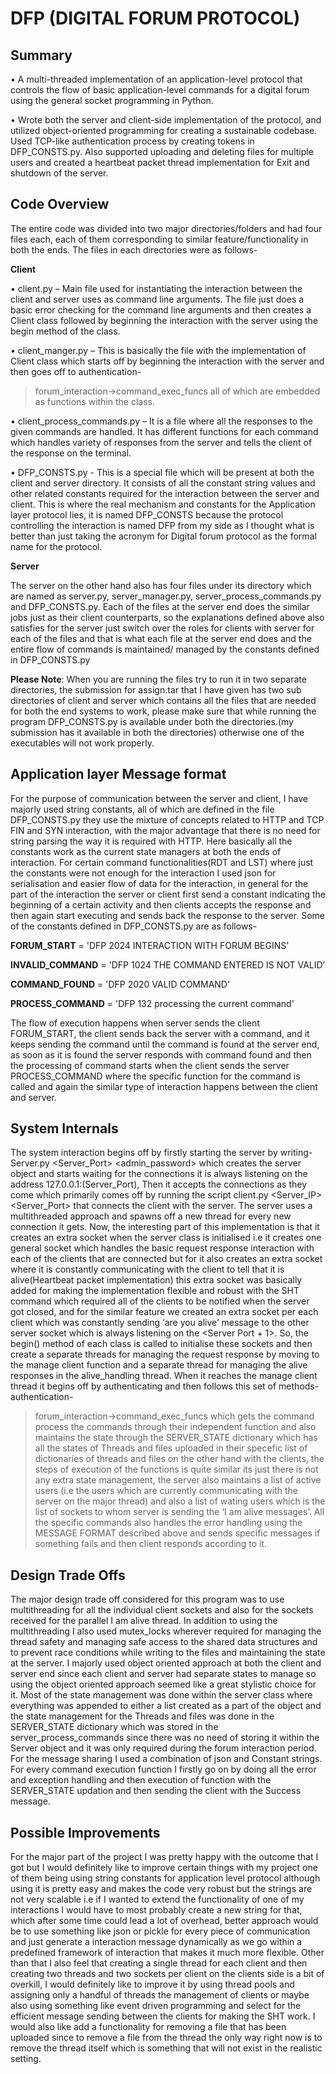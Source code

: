 # DFP (DIGITAL FORUM PROTOCOL)

## Summary

• A multi-threaded implementation of an application-level protocol that controls the flow of basic application-level commands
for a digital forum using the general socket programming in Python.

• Wrote both the server and client-side implementation of the protocol, and utilized object-oriented programming for creating
a sustainable codebase. Used TCP-like authentication process by creating tokens in DFP_CONSTS.py. Also supported
uploading and deleting files for multiple users and created a heartbeat packet thread implementation for Exit and shutdown
of the server.

## Code Overview

The entire code was divided into two major directories/folders and had four files each, each of them corresponding to similar feature/functionality in both the ends. The files in each directories were as follows-

**Client**

• client.py – Main file used for instantiating the interaction between the client and server uses
<Server IP> <Server Port> as command line arguments. The file just does a basic error
checking for the command line arguments and then creates a Client class followed by
beginning the interaction with the server using the begin method of the class.

• client_manger.py – This is basically the file with the implementation of Client class which
starts off by beginning the interaction with the server and then goes off to authentication-
>forum_interaction->command_exec_funcs all of which are embedded as functions within
the class.

• client_process_commands.py – It is a file where all the responses to the given commands are
handled. It has different functions for each command which handles variety of responses from
the server and tells the client of the response on the terminal.

• DFP_CONSTS.py - This is a special file which will be present at both the client and server
directory. It consists of all the constant string values and other related constants required for
the interaction between the server and client. This is where the real mechanism and constants
for the Application layer protocol lies, it is named DFP_CONSTS because the protocol
controlling the interaction is named DFP from my side as I thought what is better than just
taking the acronym for Digital forum protocol as the formal name for the protocol.

**Server**

The server on the other hand also has four files under its directory which are named as
server.py, server_manager.py, server_process_commands.py and DFP_CONSTS.py. Each of the files
at the server end does the similar jobs just as their client counterparts, so the explanations defined
above also satisfies for the server just switch over the roles for clients with server for each of the files
and that is what each file at the server end does and the entire flow of commands is maintained/
managed by the constants defined in DFP_CONSTS.py

**Please Note**: When you are running the files try to run it in two separate directories, the submission
for assign.tar that I have given has two sub directories of client and server which contains all the files
that are needed for both the end systems to work, please make sure that while running the program
DFP_CONSTS.py is available under both the directories.(my submission has it available in both the
directories) otherwise one of the executables will not work properly.

## Application layer Message format

For the purpose of communication between the server and client, I have majorly used string constants,
all of which are defined in the file DFP_CONSTS.py they use the mixture of concepts related to
HTTP and TCP FIN and SYN interaction, with the major advantage that there is no need for string
parsing the way it is required with HTTP. Here basically all the constants work as the current state
managers at both the ends of interaction. For certain command functionalities(RDT and LST) where
just the constants were not enough for the interaction I used json for serialisation and easier flow of
data for the interaction, in general for the part of the interaction the server or client first send a
constant indicating the beginning of a certain activity and then clients accepts the response and then
again start executing and sends back the response to the server. Some of the constants defined in
DFP_CONSTS.py are as follows-

**FORUM_START** = 'DFP 2024 INTERACTION WITH FORUM BEGINS'

**INVALID_COMMAND** = 'DFP 1024 THE COMMAND ENTERED IS NOT VALID’

**COMMAND_FOUND** = 'DFP 2020 VALID COMMAND'

**PROCESS_COMMAND** = 'DFP 132 processing the current command'

The flow of execution happens when server sends the client FORUM_START, the client sends back
the server with a command, and it keeps sending the command until the command is found at the
server end, as soon as it is found the server responds with command found and then the processing of
command starts when the client sends the server PROCESS_COMMAND where the specific function
for the command is called and again the similar type of interaction happens between the client and
server.

## System Internals

The system interaction begins off by firstly starting the server by writing-
Server.py <Server_Port> <admin_password> which creates the server object and starts waiting for the
connections it is always listening on the address 127.0.0.1:(Server_Port),
Then it accepts the connections as they come which primarily comes off by running the script
client.py <Server_IP> <Server_Port> that connects the client with the server. The server uses a
multithreaded approach and spawns off a new thread for every new connection it gets. Now, the
interesting part of this implementation is that it creates an extra socket when the server class is
initialised i.e it creates one general socket which handles the basic request response interaction with
each of the clients that are connected but for it also creates an extra socket where it is constantly
communicating with the client to tell that it is alive(Heartbeat packet implementation) this extra
socket was basically added for making the implementation flexible and robust with the SHT
command which required all of the clients to be notified when the server got closed, and for the
similar feature we created an extra socket per each client which was constantly sending ‘are you alive’
message to the other server socket which is always listening on the <Server IP > <Server Port + 1>.
So, the begin() method of each class is called to initialise these sockets and then create a separate
threads for managing the request response by moving to the manage client function and a separate
thread for managing the alive responses in the alive_handling thread. When it reaches the manage
client thread it begins off by authenticating and then follows this set of methods- authentication-
>forum_interaction->command_exec_funcs which gets the command process the commands through
their independent function and also maintains the state through the SERVER_STATE dictionary
which has all the states of Threads and files uploaded in their specefic list of dictionaries of threads
and files on the other hand with the clients, the steps of execution of the functions is quite similar its
just there is not any extra state management, the server also maintains a list of active users (i.e the
users which are currently communicating with the server on the major thread) and also a list of wating
users which is the list of sockets to whom server is sending the ‘I am alive messages’. All the specific
commands also handles the error handling using the MESSAGE FORMAT described above and sends
specific messages if something fails and then client responds according to it.

## Design Trade Offs

The major design trade off considered for this program was to use multithreading for all the individual
client sockets and also for the sockets received for the parallel I am alive thread. In addition to using
the multithreading I also used mutex_locks wherever required for managing the thread safety and
managing safe access to the shared data structures and to prevent race conditions while writing to the
files and maintaining the state at the server. I majorly used object oriented approach at both the client
and server end since each client and server had separate states to manage so using the object oriented
approach seemed like a great stylistic choice for it. Most of the state management was done within the
server class where everything was appended to either a list created as a part of the object and the state
management for the Threads and files was done in the SERVER_STATE dictionary which was stored
in the server_process_commands since there was no need of storing it within the Server object and it
was only required during the forum interaction period. For the message sharing I used a combination
of json and Constant strings. For every command execution function I firstly go on by doing all the
error and exception handling and then execution of function with the SERVER_STATE updation and
then sending the client with the Success message.

## Possible Improvements

For the major part of the project I was pretty happy with the outcome that I got but I would definitely
like to improve certain things with my project one of them being using string constants for application
level protocol although using it is pretty easy and makes the code very robust but the strings are not
very scalable i.e if I wanted to extend the functionality of one of my interactions I would have to most
probably create a new string for that, which after some time could lead a lot of overhead, better
approach would be to use something like json or pickle for every piece of communication and just
generate a interaction message dynamically as we go within a predefined framework of interaction
that makes it much more flexible. Other than that I also feel that creating a single thread for each
client and then creating two threads and two sockets per client on the clients side is a bit of overkill, I
would definitely like to improve it by using thread pools and assigning only a handful of threads the
management of clients or maybe also using something like event driven programming and select for
the efficient message sending between the clients for making the SHT work. I would also like add a
functionality for removing a file that has been uploaded since to remove a file from the thread the
only way right now is to remove the thread itself which is something that will not exist in the realistic
setting.
